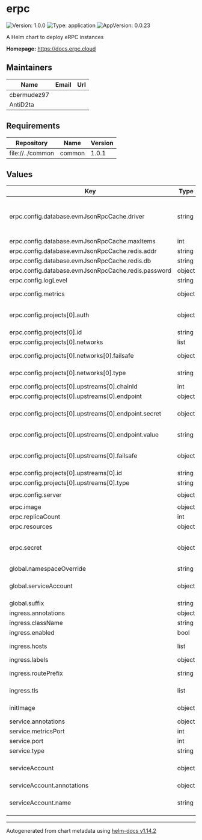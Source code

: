 # erpc

![Version: 1.0.0](https://img.shields.io/badge/Version-1.0.0-informational?style=flat-square) ![Type: application](https://img.shields.io/badge/Type-application-informational?style=flat-square) ![AppVersion: 0.0.23](https://img.shields.io/badge/AppVersion-0.0.23-informational?style=flat-square)

A Helm chart to deploy eRPC instances

**Homepage:** <https://docs.erpc.cloud>

## Maintainers

| Name | Email | Url |
| ---- | ------ | --- |
| cbermudez97 |  |  |
| AntiD2ta |  |  |

## Requirements

| Repository | Name | Version |
|------------|------|---------|
| file://../common | common | 1.0.1 |

## Values

| Key | Type | Default | Description |
|-----|------|---------|-------------|
| erpc.config.database.evmJsonRpcCache.driver | string | `""` | Cache driver to be used. One of `memory` or `redis`. Other drivers configurations will be ignored. DynamoDB and Postgres drivers are not supported at the moment. Ref: https://docs.erpc.cloud/config/database |
| erpc.config.database.evmJsonRpcCache.maxItems | int | `10000` | Maximum number of items to be cached. |
| erpc.config.database.evmJsonRpcCache.redis.addr | string | `""` | Redis server address. |
| erpc.config.database.evmJsonRpcCache.redis.db | string | `""` | Redis database to be used. |
| erpc.config.database.evmJsonRpcCache.redis.password | object | `{"secret":{"key":"","name":""}}` | Redis server password. |
| erpc.config.logLevel | string | `"warn"` | Erpc log level. |
| erpc.config.metrics | object | `{"enabled":true,"hostV4":"0.0.0.0","hostV6":"[::]","listenV4":true,"listenV6":false,"port":4001}` | Erpc prometheus metrics server configuration. |
| erpc.config.projects[0].auth | object | `{"secretKey":"","type":"secret"}` | Project authentication strategies. Ref: https://docs.erpc.cloud/config/auth. Only `secret` strategy is supported at the moment. |
| erpc.config.projects[0].id | string | `""` |  |
| erpc.config.projects[0].networks | list | `[{"chainId":1,"failsafe":{},"type":"evm"}]` | Project networks to be used. |
| erpc.config.projects[0].networks[0].failsafe | object | `{}` | Failsafe policies to be used for this network. Ref: https://docs.erpc.cloud/config/failsafe |
| erpc.config.projects[0].networks[0].type | string | `"evm"` | Chain type to be used. Only `evm` is supported at the moment. |
| erpc.config.projects[0].upstreams[0].chainId | int | `1` | Upstream chain id to be used. |
| erpc.config.projects[0].upstreams[0].endpoint | object | `{"secret":{"enabled":false,"key":""},"value":""}` | Upstream endpoint to be used. |
| erpc.config.projects[0].upstreams[0].endpoint.secret | object | `{"enabled":false,"key":""}` | Optional secret key to be used. This key is taken from the configured `erpc.secret` resource. |
| erpc.config.projects[0].upstreams[0].endpoint.value | string | `""` | Optional endpoint value. Ignored if the endpoint is using the `secret` configuration. |
| erpc.config.projects[0].upstreams[0].failsafe | object | `{}` | Failsafe policies to be used for this upstream. Ref: https://docs.erpc.cloud/config/failsafe |
| erpc.config.projects[0].upstreams[0].id | string | `""` |  |
| erpc.config.projects[0].upstreams[0].type | string | `"evm"` | Upstream type to be used. |
| erpc.config.server | object | `{"httpHostV4":"0.0.0.0","httpHostV6":"[::]","httpPort":4000,"listenV4":true,"listenV6":false}` | Erpc json-rpc server configuration. |
| erpc.image | object | `{"pullPolicy":"IfNotPresent","repository":"ghcr.io/erpc/erpc","tag":"0.0.23"}` | Erpc image to be used. |
| erpc.replicaCount | int | `3` | Erpc deployment replica count. |
| erpc.resources | object | `{"limits":{"cpu":"2","memory":"3Gi"},"requests":{"cpu":"2","memory":"3Gi"}}` | Erpc container resources. |
| erpc.secret | object | `{"name":""}` | Erpc required secret used for the init container. All keys used for configurations secrets must be defined inside this secret resource. |
| global.namespaceOverride | string | `""` |  |
| global.serviceAccount | object | `{"annotations":{},"create":false}` | Service account. Ref: https://kubernetes.io/docs/tasks/configure-pod-container/configure-service-account/ |
| global.suffix | string | `""` |  |
| ingress.annotations | object | `{}` |  |
| ingress.className | string | `""` | Ingress class name. |
| ingress.enabled | bool | `false` | Enable Ingress. |
| ingress.hosts | list | `[]` | Hostnames. Can be provided if Ingress is enabled. |
| ingress.labels | object | `{}` |  |
| ingress.routePrefix | string | `"/"` | Route prefix. Can skip it if any item of path has the path defined. |
| ingress.tls | list | `[]` | TLS configuration for Ingress Secret must be manually created in the namespace  |
| initImage | object | `{"pullPolicy":"IfNotPresent","repository":"bash","tag":"5.2"}` | Init image is used to generate the erpc config file. |
| service.annotations | object | `{}` | Erpc Service annotations. |
| service.metricsPort | int | `9000` | Erpc Service metrics port. |
| service.port | int | `80` | Erpc Service port. |
| service.type | string | `"ClusterIP"` | Erpc Service type. |
| serviceAccount | object | `{"annotations":{},"name":""}` | Service account. Ref: https://kubernetes.io/docs/tasks/configure-pod-container/configure-service-account/ |
| serviceAccount.annotations | object | `{}` | Annotations to add to the service account. |
| serviceAccount.name | string | `""` | The name of the service account to use. If not set and create is true, a name is generated using the fullname template. |

----------------------------------------------
Autogenerated from chart metadata using [helm-docs v1.14.2](https://github.com/norwoodj/helm-docs/releases/v1.14.2)
